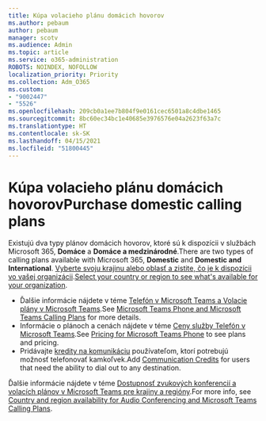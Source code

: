 ```yaml
---
title: Kúpa volacieho plánu domácich hovorov
ms.author: pebaum
author: pebaum
manager: scotv
ms.audience: Admin
ms.topic: article
ms.service: o365-administration
ROBOTS: NOINDEX, NOFOLLOW
localization_priority: Priority
ms.collection: Adm_O365
ms.custom:
- "9002447"
- "5526"
ms.openlocfilehash: 209cb0a1ee7b804f9e0161cec6501a8c4dbe1465
ms.sourcegitcommit: 8bc60ec34bc1e40685e3976576e04a2623f63a7c
ms.translationtype: HT
ms.contentlocale: sk-SK
ms.lasthandoff: 04/15/2021
ms.locfileid: "51800445"
---
```

# <a name="purchase-domestic-calling-plans"></a><span data-ttu-id="32d6f-102">Kúpa volacieho plánu domácich hovorov</span><span class="sxs-lookup"><span data-stu-id="32d6f-102">Purchase domestic calling plans</span></span>

<span data-ttu-id="32d6f-103">Existujú dva typy plánov domácich hovorov, ktoré sú k dispozícii v službách Microsoft 365, **Domáce** a **Domáce a medzinárodné**.</span><span class="sxs-lookup"><span data-stu-id="32d6f-103">There are two types of calling plans available with Microsoft 365, **Domestic** and **Domestic and International**.</span></span> <span data-ttu-id="32d6f-104">[Vyberte svoju krajinu alebo oblasť a zistite, čo je k dispozícii vo vašej organizácii](https://docs.microsoft.com/MicrosoftTeams/country-and-region-availability-for-audio-conferencing-and-calling-plans/country-and-region-availability-for-audio-conferencing-and-calling-plans#select-your-country-or-region-to-see-whats-available-for-your-organization).</span><span class="sxs-lookup"><span data-stu-id="32d6f-104">[Select your country or region to see what's available for your organization](https://docs.microsoft.com/MicrosoftTeams/country-and-region-availability-for-audio-conferencing-and-calling-plans/country-and-region-availability-for-audio-conferencing-and-calling-plans#select-your-country-or-region-to-see-whats-available-for-your-organization).</span></span>

- <span data-ttu-id="32d6f-105">Ďalšie informácie nájdete v téme [Telefón v Microsoft Teams a Volacie plány v Microsoft Teams](https://docs.microsoft.com/MicrosoftTeams/calling-plan-landing-page).</span><span class="sxs-lookup"><span data-stu-id="32d6f-105">See [Microsoft Teams Phone and Microsoft Teams Calling Plans](https://docs.microsoft.com/MicrosoftTeams/calling-plan-landing-page) for more details.</span></span>
- <span data-ttu-id="32d6f-106">Informácie o plánoch a cenách nájdete v téme [Ceny služby Telefón v Microsoft Teams](https://www.microsoft.com/microsoft-365/microsoft-teams/voice-calling#Requirements).</span><span class="sxs-lookup"><span data-stu-id="32d6f-106">See [Pricing for Microsoft Teams Phone](https://www.microsoft.com/microsoft-365/microsoft-teams/voice-calling#Requirements) to see plans and pricing.</span></span>
- <span data-ttu-id="32d6f-107">Pridávajte [kredity na komunikáciu](https://docs.microsoft.com/MicrosoftTeams/country-and-region-availability-for-audio-conferencing-and-calling-plans/country-and-region-availability-for-audio-conferencing-and-calling-plans#communications-credits) používateľom, ktorí potrebujú možnosť telefonovať kamkoľvek.</span><span class="sxs-lookup"><span data-stu-id="32d6f-107">Add [Communication Credits](https://docs.microsoft.com/MicrosoftTeams/country-and-region-availability-for-audio-conferencing-and-calling-plans/country-and-region-availability-for-audio-conferencing-and-calling-plans#communications-credits) for users that need the ability to dial out to any destination.</span></span>

<span data-ttu-id="32d6f-108">Ďalšie informácie nájdete v téme [Dostupnosť zvukových konferencií a volacích plánov v Microsoft Teams pre krajiny a regióny](https://docs.microsoft.com/MicrosoftTeams/country-and-region-availability-for-audio-conferencing-and-calling-plans/country-and-region-availability-for-audio-conferencing-and-calling-plans).</span><span class="sxs-lookup"><span data-stu-id="32d6f-108">For more info, see [Country and region availability for Audio Conferencing and Microsoft Teams Calling Plans](https://docs.microsoft.com/MicrosoftTeams/country-and-region-availability-for-audio-conferencing-and-calling-plans/country-and-region-availability-for-audio-conferencing-and-calling-plans).</span></span> 

